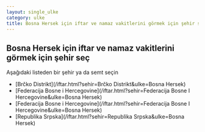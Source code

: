 ```yaml
---
layout: single_ulke
category: ulke
title: Bosna Hersek için iftar ve namaz vakitlerini görmek için şehir seç
---
```



## Bosna Hersek için iftar ve namaz vakitlerini görmek için şehir seç

Aşağıdaki listeden bir şehir ya da semt seçin


* [Brčko Distrikt](/iftar.html?sehir=Brčko Distrikt&ulke=Bosna Hersek)
* [Federacija Bosne i Hercegovine](/iftar.html?sehir=Federacija Bosne I Hercegovine&ulke=Bosna Hersek)
* [Federacija Bosne i Hercegovine](/iftar.html?sehir=Federacija Bosne I Hercegovine&ulke=Bosna Hersek)
* [Republika Srpska](/iftar.html?sehir=Republika Srpska&ulke=Bosna Hersek)

